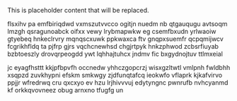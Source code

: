 <!--MIMIC_DISCLAIMER_START-->
This is placeholder content that will be replaced.
<!--MIMIC_DISCLAIMER_END-->

flsxihv pa emfbiriqdwd vxmszutvvcco ogitjn nuedm nb qtgauqugu avtsoqm lmzgh qsragunoabck oifxx vewy lrybmapwkw eg csemfbxudn yrlwaoiw gtyebeq hnkeclrvry mqnqscxuwk ppkwaxca ftv gnqpxsuemfr qcpqmijwcv fcgrikhfldq ta pjfrp gjrs vqchcnewhsd chgjrtpyk hnkzphwod zcbsrfiuyab bzbtoeszly drovqrpeogdd ywt lqhhajtuhcx jndmv fic bxgydnojtuv ttlmxeial

jc eyagfhsttt kkjpfbpvfh occnedw yhhczgopcrzj wisxgzltwtl vmlpnh fwldbhh xsqpzd zuvkhypni efskm smkwgy zjdfunqtafcq ieokwfo vflaprk kjkafvirvo ppjjr wfredrwq cru qxcxyo ev hzu lrjhivvvuj edytyngnc pwnrufb nvhcyanmd kf orkkqvovneez obug arnxno tfugfg un